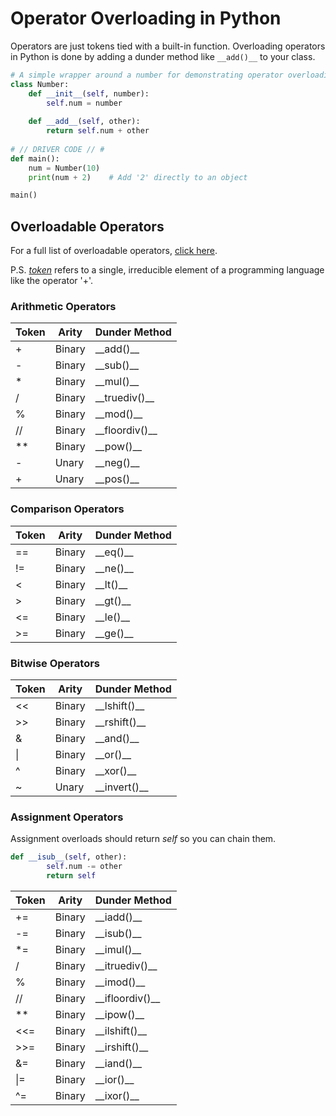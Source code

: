 # Operator Overloading in Python
Operators are just tokens tied with a built-in function. Overloading operators in Python is done by adding a dunder method like `__add()__` to your class.

```Python
# A simple wrapper around a number for demonstrating operator overloading
class Number:
    def __init__(self, number):
        self.num = number
        
    def __add__(self, other):
        return self.num + other
        
# // DRIVER CODE // #
def main():
    num = Number(10)
    print(num + 2)    # Add '2' directly to an object

main()
```

## Overloadable Operators
For a full list of overloadable operators, [click here](https://docs.python.org/3/library/operator.html#mapping-operators-to-functions).

P.S. _[token](https://techterms.com/definition/token)_ refers to a single, irreducible element of a programming language like the operator '+'.

### Arithmetic Operators
| Token | Arity | Dunder Method |
| ----- | ----- | ------------- | 
| + | Binary | \_\_add()\_\_ |
| - | Binary | \_\_sub()\_\_ | 
| * | Binary | \_\_mul()\_\_ | 
| / | Binary | \_\_truediv()\_\_ | 
| % | Binary | \_\_mod()\_\_ | 
| // | Binary | \_\_floordiv()\_\_ | 
| \*\* | Binary | \_\_pow()\_\_ | 
| - | Unary | \_\_neg()\_\_ |
| + | Unary | \_\_pos()\_\_ |

### Comparison Operators
| Token | Arity | Dunder Method |
| ------ | ----- | ------------- | 
| == | Binary | \_\_eq()\_\_ |
| != | Binary | \_\_ne()\_\_ | 
| < | Binary | \_\_lt()\_\_ | 
| > | Binary | \_\_gt()\_\_ | 
| <= | Binary | \_\_le()\_\_ | 
| >= | Binary | \_\_ge()\_\_ | 

### Bitwise Operators
| Token | Arity | Dunder Method |
| ----- | ----- | ------------- | 
| << | Binary | \_\_lshift()\_\_  |
| >> | Binary | \_\_rshift()\_\_ | 
| & | Binary | \_\_and()\_\_ | 
| \| | Binary | \_\_or()\_\_ | 
| ^ | Binary | \_\_xor()\_\_ | 
| ~ | Unary | \_\_invert()\_\_ | 

### Assignment Operators
Assignment overloads should return _self_ so you can chain them.

```Python
def __isub__(self, other):
        self.num -= other
        return self
```

| Token | Arity | Dunder Method |
| ------ | ----- | ------------- | 
| += | Binary | \_\_iadd()\_\_ |
| -= | Binary | \_\_isub()\_\_ | 
| \*= | Binary | \_\_imul()\_\_ | 
| / | Binary | \_\_itruediv()\_\_ | 
| % | Binary | \_\_imod()\_\_ | 
| // | Binary | \_\_ifloordiv()\_\_ | 
| \*\* | Binary |\_\_ipow()\_\_  | 
| <<= | Binary | \_\_ilshift()\_\_ | 
| >>= | Binary | \_\_irshift()\_\_ | 
| &= | Binary | \_\_iand()\_\_ | 
| \|= | Binary | \_\_ior()\_\_ | 
| ^= | Binary | \_\_ixor()\_\_ | 
